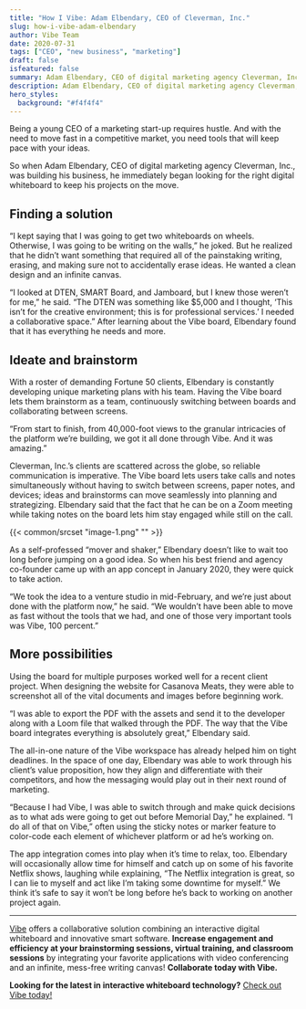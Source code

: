 ```yaml
---
title: "How I Vibe: Adam Elbendary, CEO of Cleverman, Inc."
slug: how-i-vibe-adam-elbendary
author: Vibe Team
date: 2020-07-31
tags: ["CEO", "new business", "marketing"]
draft: false
isfeatured: false
summary: Adam Elbendary, CEO of digital marketing agency Cleverman, Inc., was looking for the right digital whiteboard for his new business.
description: Adam Elbendary, CEO of digital marketing agency Cleverman, Inc., was looking for the right digital whiteboard for his new business.
hero_styles:
  background: "#f4f4f4"
---
```






Being a young CEO of a marketing start-up requires hustle. And with the need to move fast in a competitive market, you need tools that will keep pace with your ideas.

So when Adam Elbendary, CEO of digital marketing agency Cleverman, Inc., was building his business, he immediately began looking for the right digital whiteboard to keep his projects on the move.


## Finding a solution

“I kept saying that I was going to get two whiteboards on wheels. Otherwise, I was going to be writing on the walls,” he joked. But he realized that he didn’t want something that required all of the painstaking writing, erasing, and making sure not to accidentally erase ideas. He wanted a clean design and an infinite canvas.

“I looked at DTEN, SMART Board, and Jamboard, but I knew those weren’t for me,” he said. “The DTEN was something like $5,000 and I thought, ‘This isn’t for the creative environment; this is for professional services.’ I needed a collaborative space.” After learning about the Vibe board, Elbendary found that it has everything he needs and more.


## Ideate and brainstorm 

With a roster of demanding Fortune 50 clients, Elbendary is constantly developing unique marketing plans with his team. Having the Vibe board lets them brainstorm as a team, continuously switching between boards and collaborating between screens.

“From start to finish, from 40,000-foot views to the granular intricacies of the platform we’re building, we got it all done through Vibe. And it was amazing.”

Cleverman, Inc.’s clients are scattered across the globe, so reliable communication is imperative. The Vibe board lets users take calls and notes simultaneously without having to switch between screens, paper notes, and devices; ideas and brainstorms can move seamlessly into planning and strategizing. Elbendary said that the fact that he can be on a Zoom meeting while taking notes on the board lets him stay engaged while still on the call.


{{< common/srcset "image-1.png" "" >}}


As a self-professed “mover and shaker,” Elbendary doesn’t like to wait too long before jumping on a good idea. So when his best friend and agency co-founder came up with an app concept in January 2020, they were quick to take action.

“We took the idea to a venture studio in mid-February, and we’re just about done with the platform now,” he said. “We wouldn’t have been able to move as fast without the tools that we had, and one of those very important tools was Vibe, 100 percent.”


## More possibilities

Using the board for multiple purposes worked well for a recent client project. When designing the website for Casanova Meats, they were able to screenshot all of the vital documents and images before beginning work.

“I was able to export the PDF with the assets and send it to the developer along with a Loom file that walked through the PDF. The way that the Vibe board integrates everything is absolutely great,” Elbendary said.

The all-in-one nature of the Vibe workspace has already helped him on tight deadlines. In the space of one day, Elbendary was able to work through his client’s value proposition, how they align and differentiate with their competitors, and how the messaging would play out in their next round of marketing.

“Because I had Vibe, I was able to switch through and make quick decisions as to what ads were going to get out before Memorial Day,” he explained. “I do all of that on Vibe,” often using the sticky notes or marker feature to color-code each element of whichever platform or ad he’s working on.

The app integration comes into play when it’s time to relax, too. Elbendary will occasionally allow time for himself and catch up on some of his favorite Netflix shows, laughing while explaining, “The Netflix integration is great, so I can lie to myself and act like I’m taking some downtime for myself.” We think it’s safe to say it won’t be long before he’s back to working on another project again.



----------

[Vibe](https://vibe.us/) offers a collaborative solution combining an interactive digital whiteboard and innovative smart software. **Increase engagement and efficiency at your brainstorming sessions, virtual training, and classroom sessions** by integrating your favorite applications with video conferencing and an infinite, mess-free writing canvas! **Collaborate today with Vibe.**

**Looking for the latest in interactive whiteboard technology?** [Check out Vibe today!](https://vibe.us/order/)
